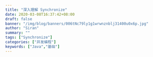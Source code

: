 ```yaml
---
title: "深入理解 Synchronize"
date: 2020-03-08T16:37:42+08:00
draft: false
banner: "/img/blog/banners/006tNc79ly1g1wrwnznblj31400u0x6p.jpg"
author: "Siran"
summary: ""
tags: ["Synchronize"]
categories: ["并发编程"]
keywords: ["Java","基础"]
---
```

